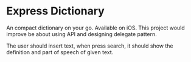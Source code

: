 #  Express Dictionary

An compact dictionary on your go. Available on iOS. This project would improve be about using API and designing delegate pattern.

The user should insert text, when press search, it should show the definition and part of speech of given text.



